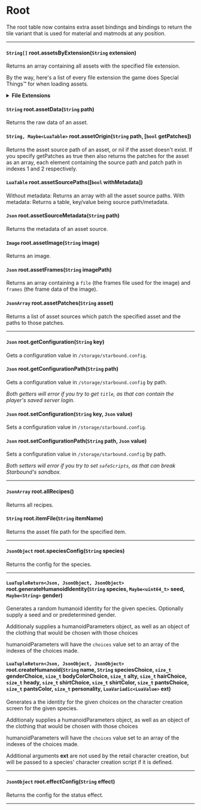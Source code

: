 
# Root

The root table now contains extra asset bindings and bindings to return the tile variant that is used for material and matmods at any position.

---

#### `String[]` root.assetsByExtension(`String` extension)

Returns an array containing all assets with the specified file extension.

By the way, here's a list of every file extension the game does Special Things™ for when loading assets.

<details><summary><b>File Extensions</b></summary>

- Items: `item`, `liqitem`, `matitem`, `miningtool`, `flashlight`, `wiretool`, `beamaxe`, `tillingtool`, `painttool`, `harvestingtool`, `head`, `chest`, `legs`, `back`, `currency`, `consumable`, `blueprint`, `inspectiontool`, `instrument`, `thrownitem`, `unlock`, `activeitem`, `augment`
- Materials: `material`, `matmod`
- Liquids: `liquid`
- NPCs: `npctype`
- Tenants: `tenant`
- Objects: `object`
- Vehicles: `vehicle`
- Monsters: `monstertype`, `monsterpart`, `monsterskill`, `monstercolors`
- Plants: `modularstem`, `modularfoliage`, `grass`, `bush`
- Projectiles: `projectile`
- Particles: `particle`
- Name Gen: `namesource`
- AI Missions: `aimission`
- Quests: `questtemplate`
- Radio Messages: `radiomessages`
- Spawn Types: `spawntypes`
- Species: `species`
- Stagehand: `stagehand`
- Behaviors: `nodes`, `behavior`
- Biomes: `biome`, `weather`
- Terrain: `terrain`
- Treasure: `treasurepools`, `treasurechests`
- Codex Entries: `codex`
- Collections: `collection`
- Statistics: `event`, `achievement`
- Status Effects: `statuseffect`
- Functions: `functions`, `2functions`, `configfunctions`
- Tech: `tech`
- Damage: `damage`
- Dances: `dance`
- Effect Sources: `effectsource`
- Command Macros: `macros`
- Recipes: `recipe`
</details>

#### `String` root.assetData(`String` path)

Returns the raw data of an asset.

#### `String, Maybe<LuaTable>` root.assetOrigin(`String` path, [`bool` getPatches])

Returns the asset source path of an asset, or nil if the asset doesn't exist. If you specify getPatches as true then also returns the patches for the asset as an array, each element containing the source path and patch path in indexes 1 and 2 respectively.

#### `LuaTable` root.assetSourcePaths([`bool` withMetadata])

Without metadata: Returns an array with all the asset source paths.
With metadata: Returns a table, key/value being source path/metadata.

#### `Json` root.assetSourceMetadata(`String` path)

Returns the metadata of an asset source.

#### `Image` root.assetImage(`String` image)

Returns an image.

#### `Json` root.assetFrames(`String` imagePath)

Returns an array containing a `file` (the frames file used for the image) and `frames` (the frame data of the image).

#### `JsonArray` root.assetPatches(`String` asset)

Returns a list of asset sources which patch the specified asset and the paths to those patches.

---

#### `Json` root.getConfiguration(`String` key)

Gets a configuration value in `/storage/starbound.config`.

#### `Json` root.getConfigurationPath(`String` path)

Gets a configuration value in `/storage/starbound.config` by path.

*Both getters will error if you try to get `title`, as that can contain the player's saved server login.*

#### `Json` root.setConfiguration(`String` key, `Json` value)

Sets a configuration value in `/storage/starbound.config`.

#### `Json` root.setConfigurationPath(`String` path,  `Json` value)

Sets a configuration value in `/storage/starbound.config` by path.

*Both setters will error if you try to set `safeScripts`, as that can break Starbound's sandbox.*

---

#### `JsonArray` root.allRecipes()

Returns all recipes.

#### `String` root.itemFile(`String` itemName)

Returns the asset file path for the specified item.

---

#### `JsonObject` root.speciesConfig(`String` species)

Returns the config for the species.

---

#### `LuaTupleReturn<Json, JsonObject, JsonObject>` root.generateHumanoidIdentity(`String` species, `Maybe<uint64_t>` seed, `Maybe<String>` gender)

Generates a random humanoid identity for the given species. Optionally supply a seed and or predetermined gender.

Additionaly supplies a humanoidParameters object, as well as an object of the clothing that would be chosen with those choices

humanoidParameters will have the `choices` value set to an array of the indexes of the choices made.

#### `LuaTupleReturn<Json, JsonObject, JsonObject>` root.createHumanoid(`String` name, `String` speciesChoice, `size_t` genderChoice, `size_t` bodyColorChoice, `size_t` alty, `size_t` hairChoice, `size_t` heady, `size_t` shirtChoice, `size_t` shirtColor, `size_t` pantsChoice, `size_t` pantsColor, `size_t` personality, `LuaVariadic<LuaValue>` ext)

Generates a the identity for the given choices on the character creation screen for the given species.

Additionaly supplies a humanoidParameters object, as well as an object of the clothing that would be chosen with those choices

humanoidParameters will have the `choices` value set to an array of the indexes of the choices made.

Additional arguments **ext** are not used by the retail character creation, but will be passed to a species' character creation script if it is defined.

---

#### `JsonObject` root.effectConfig(`String` effect)

Returns the config for the status effect.


---
